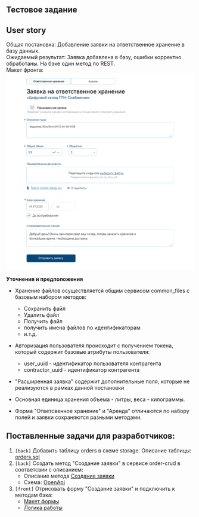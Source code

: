 ## Тестовое задание

## User story

Общая постановка: Добавление заявки на ответственное хранение в базу данных.  
Ожидаемый результат: Заявка добавлена в базу, ошибки корректно обработаны. На бэке один метод по REST.  
Макет фронта:  
![image](image.png)



**Уточнения и предположения**

* Хранение файлов осуществляется общим сервисом common_files с базовым набором методов:
  * Сохранить файл
  * Удалить файл
  * Получить файл
  * получить имена файлов по идентификаторам
  * и.т.д.
* Авторизация пользователя происходит с получением токена, который содержит базовые атрибуты пользователя:
  * user_uuid - идентификатор пользователя контрагента
  * contractor_uuid - идентификатор контрагента

* "Расширенная заявка" содержит дополнительные поля, которые не реализуются в рамках данной постановки
* Основная единица хранения объема - литры, веса - килограммы.
* Форма "Ответсвенное хранение" и "Аренда" отличаются по набору полей и заявки сохраняются разными методами.


## <a name="task"></a>
## Поставленные задачи для разработчиков:

1. `[back]` Добавить таблицу orders в схеме storage. Описание таблицы: [orders.sql]
2. `[back]` Создать метод "Создание заявки" в сервисе order-crud в соответсвии с описанием:
   * Описание метода [Создание заявки]
   * Схема: [OpenApi]
3. `[front]` Отрисовать форму "Создание заявки" и подключить к методам бэка:
   * [Макет формы](image.png)
   * [Логика работы](Постановка%20Front/readme.md#Описание-фронта)






[orders.sql]: /TestExam/orders.sql
[Создание заявки]: /TestExam/Постановка%20Back/readme.md#Создание-заявки
[OpenApi]: /TestExam/OpenAPI.yaml
